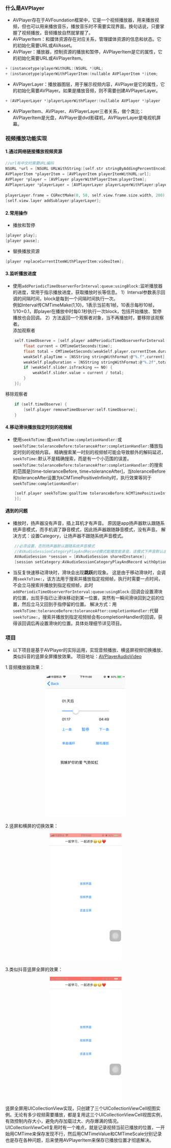 ### 什么是AVPlayer
- AVPlayer存在于AVFoundation框架中，它是一个视频播放器，用来播放视频，但也可以用来播放音乐，播放音乐时不需要实现界面。换句话说，只要掌握了视频播放，音频播放自然就掌握了。
- AVPlayerItem：和媒体资源存在对应关系，管理媒体资源的信息和状态。它的初始化需要URL或AVAsset。
- AVPlayer：播放器，控制资源的播放和暂停，AVPlayerItem是它的属性，它的初始化需要URL或AVPlayerItem。
```c
+ (instancetype)playerWithURL:(NSURL *)URL;
+ (instancetype)playerWithPlayerItem:(nullable AVPlayerItem *)item;
```
- AVPlayerLayer：播放器图层，用于展示视频内容，AVPlayer是它的属性，它的初始化需要AVPlayer。如果是播放音频，则不需要创建AVPlayerLayer。
```c
+ (AVPlayerLayer *)playerLayerWithPlayer:(nullable AVPlayer *)player
```
- AVPlayerItem、AVPlayer、AVPlayerLayer三者关系，做个类比：   
AVPlayerItem是光盘，AVPlayer是dvd影碟机，AVPlayerLayer是电视机屏幕。

### 视频播放功能实现
#### 1.通过网络链接播放视频资源
```c
//url有中文时需要URL编码
NSURL *url = [NSURL URLWithString:[self.str stringByAddingPercentEncodingWithAllowedCharacters:[NSCharacterSet URLQueryAllowedCharacterSet]]];
AVPlayerItem *playerItem = [AVPlayerItem playerItemWithURL:url];
AVPlayer *player = [AVPlayer playerWithPlayerItem:playerItem];
AVPlayerLayer *playerLayer = [AVPlayerLayer playerLayerWithPlayer:player];
    
playerLayer.frame = CGRectMake(0, 50, self.view.frame.size.width, 200);
[self.view.layer addSublayer:playerLayer];
```
#### 2.常用操作
- 播放和暂停
```c
[player play];
[player pause];
```
- 替换播放资源
```c
[player replaceCurrentItemWithPlayerItem:videoItem];
```
#### 3.监听播放进度
- 使用`addPeriodicTimeObserverForInterval:queue:usingBlock:`监听播放器的进度，常用于指示播放进度，获取播放时长等信息。
1）Interval参数表示回调的间隔时间，block是每到一个间隔时间执行一次。   
例如Interval传CMTimeMake(1,10)，1表示当前有1帧，10表示每秒10帧，1/10=0.1，即player在播放中时每0.1秒执行一次block，包括开始播放、暂停播放也会回调。
2）方法返回一个观察者对象，当不再播放时，要移除该观察者。   
添加观察者
```c
    self.timeObserve = [self.player addPeriodicTimeObserverForInterval:CMTimeMake(1, 10) queue:dispatch_get_main_queue() usingBlock:^(CMTime time) {
        float current = CMTimeGetSeconds(time);
        float total = CMTimeGetSeconds(weakSelf.player.currentItem.duration);
        weakSelf.playTime = [NSString stringWithFormat:@"%.f",current];
        weakSelf.playDuration = [NSString stringWithFormat:@"%.2f",total];
        if (weakSelf.slider.isTracking == NO) {
            weakSelf.slider.value = current / total;
        }
    }];
```
 移除观察者
```c
    if (self.timeObserve) {
        [self.player removeTimeObserver:self.timeObserve];
    }
```
#### 4.移动滑块播放指定时刻的视频帧
- 使用`seekToTime:`或`seekToTime:completionHandler:`或`seekToTime:toleranceBefore:toleranceAfter:completionHandler:`播放指定时刻的视频内容。
精确搜索某一时刻的视频帧可能会导致额外的解码延迟，`seekToTime:`默认不是精确搜索，而是有一个小范围的误差。
`seekToTime:toleranceBefore:toleranceAfter:completionHandler:`的搜索的范围是[time-toleranceBefore, time+toleranceAfter]，当toleranceBefore和toleranceAfter设置为kCMTimePositiveInfinity时，执行效果等同于`seekToTime:completionHandler:`
```c
    [self.player seekToTime:goalTime toleranceBefore:kCMTimePositiveInfinity toleranceAfter:kCMTimePositiveInfinity completionHandler:^(BOOL finished) {
    }];
```

#### 遇到的问题
- 播放时，扬声器没有声音，插上耳机才有声音。
原因是app扬声器默认跟随系统声音模式，而手机调了静音模式，因此扬声器跟随静音模式，没有声音。
解决方式：设置Category，让扬声器不跟随系统声音模式。
```c
    //必须设置，否则扬声器默认跟随系统声音模式
    //AVAudioSessionCategoryPlayAndRecord模式能播放能录音，该模式下声音默认出口是听筒（戴耳机才有声音），切换到扬声器通过以下方式
    AVAudioSession *session = [AVAudioSession sharedInstance];
    [session setCategory:AVAudioSessionCategoryPlayAndRecord withOptions:AVAudioSessionCategoryOptionDefaultToSpeaker error:nil];
```
- 当反复快速移动滑块时，滑块会出现**跳跃**的现象。
这是由于移动滑块时，会调用`seekToTime:`，该方法用于搜索并播放指定视频帧，执行时需要一点时间，不会立马搜索并播放到指定视频帧，此时`addPeriodicTimeObserverForInterval:queue:usingBlock:`回调会设置滑块的位置，出现手指已让滑块移动到某一位置，突然有一瞬间滑块回到之前的位置，然后立马又回到手指停留的位置。
解决方式：用`seekToTime:toleranceBefore:toleranceAfter:completionHandler:`代替`seekToTime:`，搜索并播放到指定视频帧会有completionHandler的回调，获得该回调后再设置滑块的位置。具体处理细节详见项目。

### 项目
- 以下项目是基于AVPlayer的实际运用，实现音频播放、横竖屏视频切换播放、类似抖音的竖屏全屏播放效果。
项目地址：[AVPlayerAudioVideo](https://github.com/Johncahong/AVPlayerAudioVideo)   

1.音频播放器效果：   

<div align=center><img width="50%" src="https://raw.githubusercontent.com/Johncahong/AVPlayerAudioVideo/main/readmeImage/IMG_01.png"></div>

2.竖屏和横屏的切换效果：   

<div align=center><img src="https://raw.githubusercontent.com/Johncahong/AVPlayerAudioVideo/main/readmeImage/IMG_3096.GIF"></div>

3.类似抖音竖屏全屏的效果：      

<div align=center><img src="https://raw.githubusercontent.com/Johncahong/AVPlayerAudioVideo/main/readmeImage/IMG_3100.GIF"></div>
竖屏全屏用UICollectionView实现，只创建了三个UICollectionViewCell视图实例。无论有多少视频需要播放，都是复用这三个UICollectionViewCell视图实例，有效控制内存大小，避免内存加载过大、内存爆满的情况。   
UICollectionViewCell复用时有一个难点，就是记录视频当前已播放的位置，一开始用CMTime来保存发现不行，然后用CMTimeValue和CMTimeScale分别记录也是存在各种问题，后来使用AVPlayerItem来保存已播放位置才彻底解决。
